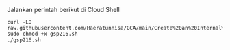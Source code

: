 Jalankan perintah berikut di Cloud Shell
```
curl -LO raw.githubusercontent.com/Haeratunnisa/GCA/main/Create%20an%20Internal%20Load%20Balancer/gsp216.sh
sudo chmod +x gsp216.sh
./gsp216.sh
